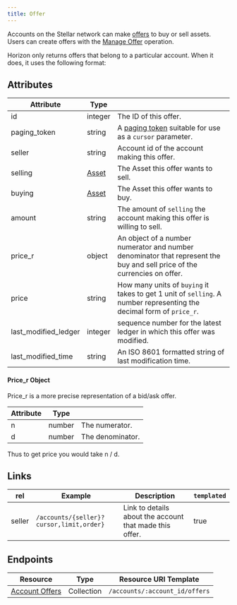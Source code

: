 ```yaml
---
title: Offer
---
```


Accounts on the Stellar network can make [offers](http://dfc.org/developers/learn/concepts/exchange.html) to buy or sell assets.  Users can create offers with the [Manage Offer](http://dfc.org/developers/learn/concepts/list-of-operations.html) operation.

Horizon only returns offers that belong to a particular account.  When it does, it uses the following format:

## Attributes
| Attribute    | Type             |                                                                                                                        |
|--------------|------------------|------------------------------------------------------------------------------------------------------------------------|
| id           | integer           | The ID of this offer. |
| paging_token | string           | A [paging token](./page.md) suitable for use as a `cursor` parameter.                                                                |
| seller      | string           | Account id of the account making this offer.                                                    |
| selling     | [Asset](http://dfc.org/developers/learn/concepts/assets.html)           | The Asset this offer wants to sell.                      |
| buying     | [Asset](http://dfc.org/developers/learn/concepts/assets.html) | The Asset this offer wants to buy. |
| amount | string | The amount of `selling` the account making this offer is willing to sell.|
| price_r | object | An object of a number numerator and number denominator that represent the buy and sell price of the currencies on offer.|
| price| string | How many units of `buying` it takes to get 1 unit of `selling`. A number representing the decimal form of `price_r`.|
| last_modified_ledger| integer | sequence number for the latest ledger in which this offer was modified.||
| last_modified_time| string | An ISO 8601 formatted string of last modification time.||

#### Price_r Object
Price_r is a more precise representation of a bid/ask offer.

|    Attribute     |  Type  |                                                                                                                                |
| ---------------- | ------ | ------------------------------------------------------------------------------------------------------------------------------ |
| n               | number | The numerator.   |
| d              | number | The denominator.  |

Thus to get price you would take n / d.



## Links
| rel          | Example                                                                                           | Description                                                | `templated` |
|--------------|---------------------------------------------------------------------------------------------------|------------------------------------------------------------|-------------|
| seller      | `/accounts/{seller}?cursor,limit,order}`      | Link to details about the account that made this offer. | true        |


## Endpoints

| Resource                 | Type       | Resource URI Template                |
|--------------------------|------------|--------------------------------------|
| [Account Offers](../offers-for-account.md)       | Collection | `/accounts/:account_id/offers`       |
